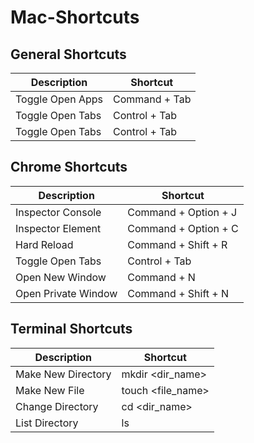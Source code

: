 # Mac-Shortcuts
## General Shortcuts
| Description           | Shortcut             |
| ----------------      | -------------------- |
| Toggle Open Apps      | Command + Tab        |
| Toggle Open Tabs      | Control + Tab        |
| Toggle Open Tabs      | Control + Tab        |

## Chrome Shortcuts
| Description           | Shortcut             |
| ----------------      | -------------------- |
| Inspector Console     | Command + Option + J |
| Inspector Element     | Command + Option + C |
| Hard Reload           | Command + Shift + R  |
| Toggle Open Tabs      | Control + Tab        |
| Open New Window       | Command + N          |
| Open Private Window   | Command + Shift + N  |

## Terminal Shortcuts
| Description           | Shortcut             |
| ----------------      | -------------------- |
| Make New Directory    | mkdir <dir_name>     |
| Make New File         | touch <file_name>    |
| Change Directory      | cd <dir_name>        |
| List Directory        | ls                   |